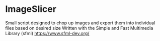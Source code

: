 # ImageSlicer
Small script designed to chop up images and export them into individual files based on desired size
Written with the Simple and Fast Multimedia Library (sfml) https://www.sfml-dev.org/
